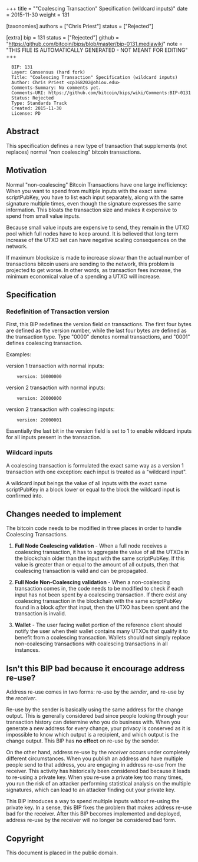 
+++
title = "\"Coalescing Transaction\" Specification (wildcard inputs)"
date = 2015-11-30
weight = 131

[taxonomies]
authors = ["Chris Priest"]
status = ["Rejected"]

[extra]
bip = 131
status = ["Rejected"]
github = "https://github.com/bitcoin/bips/blob/master/bip-0131.mediawiki"
note = "THIS FILE IS AUTOMATICALLY GENERATED - NOT MEANT FOR EDITING"
+++

```
  BIP: 131
  Layer: Consensus (hard fork)
  Title: "Coalescing Transaction" Specification (wildcard inputs)
  Author: Chris Priest <cp368202@ohiou.edu>
  Comments-Summary: No comments yet.
  Comments-URI: https://github.com/bitcoin/bips/wiki/Comments:BIP-0131
  Status: Rejected
  Type: Standards Track
  Created: 2015-11-30
  License: PD
```

<h2>Abstract</h2>


This specification defines a new type of transaction that supplements (not replaces)
normal "non coalescing" bitcoin transactions.

<h2>Motivation</h2>


Normal "non-coalescing" Bitcoin Transactions have one large inefficiency: When you want to spend
from multiple inputs with the exact same scriptPubKey, you have to list each
input separately, along with the same signature multiple times, even though the signature expresses the same information.
This bloats the transaction size and makes it expensive to spend from small value inputs.

Because small value inputs are expensive to send, they remain in the UTXO pool
which full nodes have to keep around. It is believed that long term increase of the UTXO
set can have negative scaling consequences on the network.

If maximum blocksize is made to increase *slower* than the actual number of transactions bitcoin users are sending
to the network, this problem is projected to get worse. In other words, as transaction
fees increase, the minimum economical value of a spending a UTXO will increase.

<h2>Specification</h2>


<h3> Redefinition of Transaction version </h3>


First, this BIP redefines the version field on transactions. The first four bytes
are defined as the version number, while the last four bytes are defined as the
transaction type. Type "0000" denotes normal transactions, and "0001" defines
coalescing transaction.

Examples:

version 1 transaction with normal inputs:
```
    version: 10000000
```

version 2 transaction with normal inputs:
```
    version: 20000000
```

version 2 transaction with coalescing inputs:
```
    version: 20000001
```

Essentially the last bit in the version field is set to 1 to enable wildcard inputs for all
inputs present in the transaction.

<h3> Wildcard inputs </h3>


A coalescing transaction is formulated the exact same way as a version 1 transaction
with one exception: each input is treated as a "wildcard input".

A wildcard input beings the value of all inputs with the exact same scriptPubKey
in a block lower or equal to the block the wildcard input is confirmed into.

<h2> Changes needed to implement </h2>


The bitcoin code needs to be modified in three places in order to handle Coalescing Transactions.

1. <b>Full Node Coalescing validation</b> - When a full node receives a coalescing transaction, it has to
aggregate the value of all the UTXOs in the blockchain older than the input
with the same scriptPubKey. If this value is greater than or equal to the
amount of all outputs, then that coalescing transaction is valid and can be propagated.

2. <b>Full Node Non-Coalescing validation</b> - When a non-coalescing transaction comes in, the code needs to be modified
to check if each input has not been spent by a coalescing transaction. If there exist any
coalescing transaction in the blockchain with the same scriptPubKey found in a block *after* that input,
then the UTXO has been spent and the transaction is invalid.

3. <b>Wallet</b> - The user facing wallet portion of the reference client should notify
the user when their wallet contains many UTXOs that qualify it to benefit from
a coalescing transaction. Wallets should not simply replace non-coalescing transactions
with coalescing transactions in all instances.

<h2> Isn't this BIP bad because it encourage address re-use? </h2>


Address re-use comes in two forms: re-use by the _sender_, and re-use by the _receiver_.

Re-use by the sender is basically using the same address for the change output. This is generally considered bad
since people looking through your transaction history can determine who you do business with. When
you generate a new address for every change, your privacy is conserved as it is impossible to know which
output is a recipient, and which output is the change output. This BIP has **no effect** on re-use
by the sender.

On the other hand, address re-use by the _receiver_ occurs under completely different circumstances.
When you publish an address and have multiple people send to that address, you are engaging in address re-use
from the receiver. This activity has historically been considered bad because it leads to re-using a private key.
When you re-use a private key too many times, you run the risk of an attacker performing statistical analysis
on the multiple signatures, which can lead to an attacker finding out your private key.

This BIP introduces a way to spend multiple inputs _without_ re-using the private key. In a sense, this BIP
fixes the problem that makes address re-use bad for the receiver. After this BIP becomes implemented
and deployed, address re-use by the receiver will no longer be considered bad form.

<h2>Copyright</h2>


This document is placed in the public domain.
